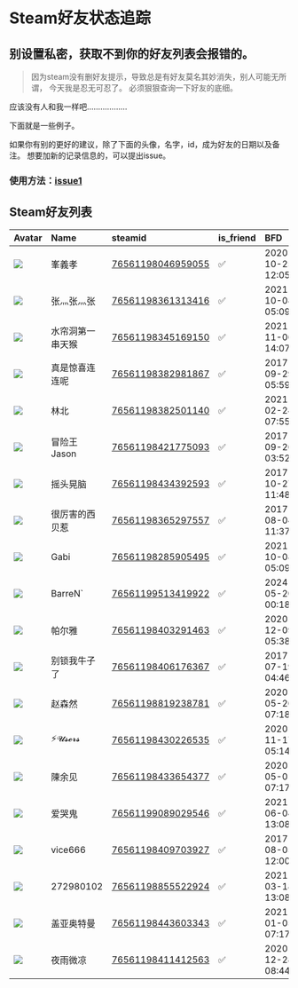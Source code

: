 # Steam好友状态追踪
## 别设置私密，获取不到你的好友列表会报错的。

> 因为steam没有删好友提示，导致总是有好友莫名其妙消失，别人可能无所谓，
> 今天我是忍无可忍了。 必须狠狠查询一下好友的底细。

应该没有人和我一样吧………………

下面就是一些例子。

如果你有别的更好的建议，除了下面的头像，名字，id，成为好友的日期以及备注。 想要加新的记录信息的，可以提出issue。

### 使用方法：[issue1](https://github.com/systemannounce/SteamFriends/issues/1)



## Steam好友列表
| Avatar                                                                            | Name      | steamid                                                                     | is_friend   | BFD                 | removed_time   | Remark   |
|:----------------------------------------------------------------------------------|:----------|:----------------------------------------------------------------------------|:------------|:--------------------|:---------------|:---------|
| ![](https://avatars.steamstatic.com/7e381bd775bffbffca4c3f969609e5622a9750f9.jpg) | 峯義孝       | [76561198046959055](https://steamcommunity.com/profiles/76561198046959055/) | ✅           | 2020-10-25 12:05:00 |                |          |
| ![](https://avatars.steamstatic.com/c2cd549990a61381f0911991986de753755bf21a.jpg) | 张灬张灬张     | [76561198361313416](https://steamcommunity.com/profiles/76561198361313416/) | ✅           | 2021-10-08 05:09:11 |                |          |
| ![](https://avatars.steamstatic.com/050b2001cbf516c22b050b1102cc64e4218d561b.jpg) | 水帘洞第一串天猴  | [76561198345169150](https://steamcommunity.com/profiles/76561198345169150/) | ✅           | 2021-11-06 14:07:58 |                |          |
| ![](https://avatars.steamstatic.com/f1fbbdade26616f82ef1585d89eeafd2a0ba0182.jpg) | 真是惊喜连连呢   | [76561198382981867](https://steamcommunity.com/profiles/76561198382981867/) | ✅           | 2017-09-29 05:59:20 |                |          |
| ![](https://avatars.steamstatic.com/5244e83923cd61ec73fa2d96c5c4c42b2bd9d52f.jpg) | 林北        | [76561198382501140](https://steamcommunity.com/profiles/76561198382501140/) | ✅           | 2021-02-24 07:55:08 |                |          |
| ![](https://avatars.steamstatic.com/537e5be41d912bea799ec6b1716c04069b7f03fe.jpg) | 冒险王 Jason | [76561198421775093](https://steamcommunity.com/profiles/76561198421775093/) | ✅           | 2017-09-26 03:52:05 |                |          |
| ![](https://avatars.steamstatic.com/532110bf9991ff60d432e6975bcc95862146713f.jpg) | 摇头晃脑      | [76561198434392593](https://steamcommunity.com/profiles/76561198434392593/) | ✅           | 2017-10-27 11:48:45 |                |          |
| ![](https://avatars.steamstatic.com/75c9e7fbfbe4a936376179921b6839fc7773c6e1.jpg) | 很厉害的西贝惹   | [76561198365297557](https://steamcommunity.com/profiles/76561198365297557/) | ✅           | 2017-08-04 11:37:34 |                |          |
| ![](https://avatars.steamstatic.com/435c0032b08b10f451c5630b34e0a75f0e696d10.jpg) | Gabi      | [76561198285905495](https://steamcommunity.com/profiles/76561198285905495/) | ✅           | 2021-10-08 05:09:10 |                |          |
| ![](https://avatars.steamstatic.com/9d966f3666bc0a0a1a60d0851846f53e1fec34f1.jpg) | BarreN`   | [76561199513419922](https://steamcommunity.com/profiles/76561199513419922/) | ✅           | 2024-05-20 00:18:47 |                |          |
| ![](https://avatars.steamstatic.com/40bf29a0a7d3e4a36e64456677985317e46ff3de.jpg) | 帕尔雅       | [76561198403291463](https://steamcommunity.com/profiles/76561198403291463/) | ✅           | 2020-12-09 05:38:57 |                |          |
| ![](https://avatars.steamstatic.com/50767cea96889a121066ed45c098873cb258f8f3.jpg) | 别锁我牛子了    | [76561198406176367](https://steamcommunity.com/profiles/76561198406176367/) | ✅           | 2017-07-19 04:46:07 |                |          |
| ![](https://avatars.steamstatic.com/e2de9708486c623859482d2747a0bd75c732fe09.jpg) | 赵森然       | [76561198819238781](https://steamcommunity.com/profiles/76561198819238781/) | ✅           | 2020-05-26 07:18:50 |                |          |
| ![](https://avatars.steamstatic.com/d387854b7e9365aae93b2fd31d27b61435e7df51.jpg) | ⚡𝓤𝓼𝓮𝓻𝓼    | [76561198430226535](https://steamcommunity.com/profiles/76561198430226535/) | ✅           | 2020-11-17 05:14:17 |                |          |
| ![](https://avatars.steamstatic.com/1eb8d095cf5340aacb647cb5869f4a57cf41e8be.jpg) | 陳余见       | [76561198433654377](https://steamcommunity.com/profiles/76561198433654377/) | ✅           | 2020-05-01 07:17:27 |                |          |
| ![](https://avatars.steamstatic.com/695fc94a1b0942b1019ce462b5d1b2e2c3ae2b05.jpg) | 爱哭鬼       | [76561199089029546](https://steamcommunity.com/profiles/76561199089029546/) | ✅           | 2021-06-04 13:08:48 |                |          |
| ![](https://avatars.steamstatic.com/6fed44add8f780522a88bb9f8312c0a66a8dc149.jpg) | vice666   | [76561198409703927](https://steamcommunity.com/profiles/76561198409703927/) | ✅           | 2017-08-05 12:00:38 |                |          |
| ![](https://avatars.steamstatic.com/fef49e7fa7e1997310d705b2a6158ff8dc1cdfeb.jpg) | 272980102 | [76561198855522924](https://steamcommunity.com/profiles/76561198855522924/) | ✅           | 2021-03-18 13:08:21 |                |          |
| ![](https://avatars.steamstatic.com/8a871823722ef6266bf0fd973a67213b5b80f08f.jpg) | 盖亚奥特曼     | [76561198443603343](https://steamcommunity.com/profiles/76561198443603343/) | ✅           | 2021-01-05 07:17:08 |                |          |
| ![](https://avatars.steamstatic.com/380cc576ba627a05726e119ab3ab3341dee1645b.jpg) | 夜雨微凉      | [76561198411412563](https://steamcommunity.com/profiles/76561198411412563/) | ✅           | 2020-12-28 08:44:53 |                |          |